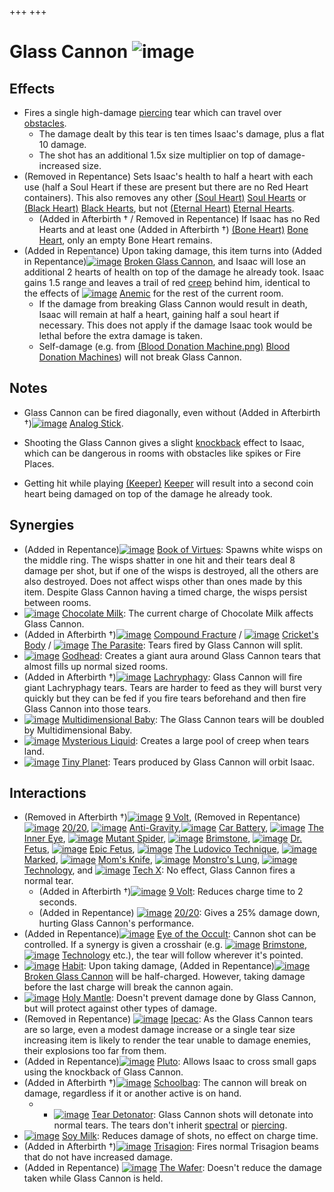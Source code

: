 +++
+++

 # Glass Cannon ![image](/image/Glass_Cannon.png) 

Effects
---------


* Fires a single high-damage [piercing](/wiki/Piercing_tears "Piercing tears") tear which can travel over [obstacles](/wiki/Obstacle "Obstacle").
	+ The damage dealt by this tear is ten times Isaac's damage, plus a flat 10 damage.
	+ The shot has an additional 1.5x size multiplier on top of damage-increased size.
* (Removed in Repentance) Sets Isaac's health to half a heart with each use (half a Soul Heart if these are present but there are no Red Heart containers). This also removes any other [(Soul Heart)](/wiki/Soul_Heart "Soul Heart") [Soul Hearts](/wiki/Soul_Heart "Soul Heart") or [(Black Heart)](/wiki/Black_Heart "Black Heart") [Black Hearts](/wiki/Black_Heart "Black Heart"), but not [(Eternal Heart)](/wiki/Eternal_Heart "Eternal Heart") [Eternal Hearts](/wiki/Eternal_Heart "Eternal Heart").
	+ (Added in Afterbirth † / Removed in Repentance) If Isaac has no Red Hearts and at least one (Added in Afterbirth †) [(Bone Heart)](/wiki/Bone_Heart "Bone Heart") [Bone Heart](/wiki/Bone_Heart "Bone Heart"), only an empty Bone Heart remains.
* (Added in Repentance) Upon taking damage, this item turns into (Added in Repentance)[![image](/image/Broken_Glass_Cannon.png)](/wiki/Broken_Glass_Cannon "Broken Glass Cannon") [Broken Glass Cannon](/wiki/Broken_Glass_Cannon "Broken Glass Cannon"), and Isaac will lose an additional 2 hearts of health on top of the damage he already took. Isaac gains 1.5 range and leaves a trail of red [creep](/wiki/Creep "Creep") behind him, identical to the effects of [![image](/image/Anemic.png)](/wiki/Anemic "Anemic") [Anemic](/wiki/Anemic "Anemic") for the rest of the current room.
	+ If the damage from breaking Glass Cannon would result in death, Isaac will remain at half a heart, gaining half a soul heart if necessary. This does not apply if the damage Isaac took would be lethal before the extra damage is taken.
	+ Self-damage (e.g. from [(Blood Donation Machine.png)](https://static.wikia.nocookie.net/bindingofisaacre_gamepedia/images/6/6e/Blood_Donation_Machine.png/revision/latest?cb=20210821075842) [Blood Donation Machines](/wiki/Machines#Blood_Donation_Machine "Machines")) will not break Glass Cannon.


Notes
-------


* Glass Cannon can be fired diagonally, even without (Added in Afterbirth †)[![image](/image/Analog_Stick.png)](/wiki/Analog_Stick "Analog Stick") [Analog Stick](/wiki/Analog_Stick "Analog Stick").


* Shooting the Glass Cannon gives a slight [knockback](/wiki/Knockback "Knockback") effect to Isaac, which can be dangerous in rooms with obstacles like spikes or Fire Places.
* Getting hit while playing  [(Keeper)](/wiki/Keeper "Keeper") [Keeper](/wiki/Keeper "Keeper") will result into a second coin heart being damaged on top of the damage he already took.


Synergies
-----------


* (Added in Repentance)[![image](/image/Book_of_Virtues.png)](/wiki/Book_of_Virtues "Book of Virtues") [Book of Virtues](/wiki/Book_of_Virtues "Book of Virtues"): Spawns white wisps on the middle ring. The wisps shatter in one hit and their tears deal 8 damage per shot, but if one of the wisps is destroyed, all the others are also destroyed. Does not affect wisps other than ones made by this item. Despite Glass Cannon having a timed charge, the wisps persist between rooms.
* [![image](/image/Chocolate_Milk.png)](/wiki/Chocolate_Milk "Chocolate Milk") [Chocolate Milk](/wiki/Chocolate_Milk "Chocolate Milk"): The current charge of Chocolate Milk affects Glass Cannon.
* (Added in Afterbirth †)[![image](/image/Compound_Fracture.png)](/wiki/Compound_Fracture "Compound Fracture") [Compound Fracture](/wiki/Compound_Fracture "Compound Fracture") / [![image](/image/Cricket%27s_Body.png)](/wiki/Cricket%27s_Body "Cricket's Body") [Cricket's Body](/wiki/Cricket%27s_Body "Cricket's Body") / [![image](/image/The_Parasite.png)](/wiki/The_Parasite "The Parasite") [The Parasite](/wiki/The_Parasite "The Parasite"): Tears fired by Glass Cannon will split.
* [![image](/image/Godhead.png)](/wiki/Godhead "Godhead") [Godhead](/wiki/Godhead "Godhead"): Creates a giant aura around Glass Cannon tears that almost fills up normal sized rooms.
* (Added in Afterbirth †)[![image](/image/Lachryphagy.png)](/wiki/Lachryphagy "Lachryphagy") [Lachryphagy](/wiki/Lachryphagy "Lachryphagy"): Glass Cannon will fire giant Lachryphagy tears. Tears are harder to feed as they will burst very quickly but they can be fed if you fire tears beforehand and then fire Glass Cannon into those tears.
* [![image](/image/Multidimensional_Baby.png)](/wiki/Multidimensional_Baby "Multidimensional Baby") [Multidimensional Baby](/wiki/Multidimensional_Baby "Multidimensional Baby"): The Glass Cannon tears will be doubled by Multidimensional Baby.
* [![image](/image/Mysterious_Liquid.png)](/wiki/Mysterious_Liquid "Mysterious Liquid") [Mysterious Liquid](/wiki/Mysterious_Liquid "Mysterious Liquid"): Creates a large pool of creep when tears land.
* [![image](/image/Tiny_Planet.png)](/wiki/Tiny_Planet "Tiny Planet") [Tiny Planet](/wiki/Tiny_Planet "Tiny Planet"): Tears produced by Glass Cannon will orbit Isaac.


Interactions
--------------


* (Removed in Afterbirth †)[![image](/image/9_Volt.png)](/wiki/9_Volt "9 Volt") [9 Volt](/wiki/9_Volt "9 Volt"), (Removed in Repentance) [![image](/image/20/20.png)](/wiki/20/20 "20/20") [20/20](/wiki/20/20 "20/20"), [![image](/image/Anti-Gravity.png)](/wiki/Anti-Gravity "Anti-Gravity") [Anti-Gravity](/wiki/Anti-Gravity "Anti-Gravity"),[![image](/image/Car_Battery.png)](/wiki/Car_Battery "Car Battery") [Car Battery](/wiki/Car_Battery "Car Battery"), [![image](/image/The_Inner_Eye.png)](/wiki/The_Inner_Eye "The Inner Eye") [The Inner Eye](/wiki/The_Inner_Eye "The Inner Eye"), [![image](/image/Mutant_Spider.png)](/wiki/Mutant_Spider "Mutant Spider") [Mutant Spider](/wiki/Mutant_Spider "Mutant Spider"), [![image](/image/Brimstone.png)](/wiki/Brimstone "Brimstone") [Brimstone](/wiki/Brimstone "Brimstone"), [![image](/image/Dr._Fetus.png)](/wiki/Dr._Fetus "Dr. Fetus") [Dr. Fetus](/wiki/Dr._Fetus "Dr. Fetus"), [![image](/image/Epic_Fetus.png)](/wiki/Epic_Fetus "Epic Fetus") [Epic Fetus](/wiki/Epic_Fetus "Epic Fetus"), [![image](/image/The_Ludovico_Technique.png)](/wiki/The_Ludovico_Technique "The Ludovico Technique") [The Ludovico Technique](/wiki/The_Ludovico_Technique "The Ludovico Technique"), [![image](/image/Marked.png)](/wiki/Marked "Marked") [Marked](/wiki/Marked "Marked"), [![image](/image/Mom%27s_Knife.png)](/wiki/Mom%27s_Knife "Mom's Knife") [Mom's Knife](/wiki/Mom%27s_Knife "Mom's Knife"), [![image](/image/Monstro%27s_Lung.png)](/wiki/Monstro%27s_Lung "Monstro's Lung") [Monstro's Lung](/wiki/Monstro%27s_Lung "Monstro's Lung"), [![image](/image/Technology.png)](/wiki/Technology "Technology") [Technology](/wiki/Technology "Technology"), and [![image](/image/Tech_X.png)](/wiki/Tech_X "Tech X") [Tech X](/wiki/Tech_X "Tech X"): No effect, Glass Cannon fires a normal tear.
	+ (Added in Afterbirth †)[![image](/image/9_Volt.png)](/wiki/9_Volt "9 Volt") [9 Volt](/wiki/9_Volt "9 Volt"): Reduces charge time to 2 seconds.
	+ (Added in Repentance) [![image](/image/20/20.png)](/wiki/20/20 "20/20") [20/20](/wiki/20/20 "20/20"): Gives a 25% damage down, hurting Glass Cannon's performance.
* (Added in Repentance)[![image](/image/Eye_of_the_Occult.png)](/wiki/Eye_of_the_Occult "Eye of the Occult") [Eye of the Occult](/wiki/Eye_of_the_Occult "Eye of the Occult"): Cannon shot can be controlled. If a synergy is given a crosshair (e.g. [![image](/image/Brimstone.png)](/wiki/Brimstone "Brimstone") [Brimstone](/wiki/Brimstone "Brimstone"), [![image](/image/Technology.png)](/wiki/Technology "Technology") [Technology](/wiki/Technology "Technology") etc.), the tear will follow wherever it's pointed.
* [![image](/image/Habit.png)](/wiki/Habit "Habit") [Habit](/wiki/Habit "Habit"): Upon taking damage, (Added in Repentance)[![image](/image/Broken_Glass_Cannon.png)](/wiki/Broken_Glass_Cannon "Broken Glass Cannon") [Broken Glass Cannon](/wiki/Broken_Glass_Cannon "Broken Glass Cannon") will be half-charged. However, taking damage before the last charge will break the cannon again.
* [![image](/image/Holy_Mantle.png)](/wiki/Holy_Mantle "Holy Mantle") [Holy Mantle](/wiki/Holy_Mantle "Holy Mantle"): Doesn't prevent damage done by Glass Cannon, but will protect against other types of damage.
* (Removed in Repentance) [![image](/image/Ipecac.png)](/wiki/Ipecac "Ipecac") [Ipecac](/wiki/Ipecac "Ipecac"): As the Glass Cannon tears are so large, even a modest damage increase or a single tear size increasing item is likely to render the tear unable to damage enemies, their explosions too far from them.
* (Added in Repentance)[![image](/image/Pluto.png)](/wiki/Pluto "Pluto") [Pluto](/wiki/Pluto "Pluto"): Allows Isaac to cross small gaps using the knockback of Glass Cannon.
* (Added in Afterbirth †)[![image](/image/Schoolbag.png)](/wiki/Schoolbag "Schoolbag") [Schoolbag](/wiki/Schoolbag "Schoolbag"): The cannon will break on damage, regardless if it or another active is on hand.
	+ + [![image](/image/Tear_Detonator.png)](/wiki/Tear_Detonator "Tear Detonator") [Tear Detonator](/wiki/Tear_Detonator "Tear Detonator"): Glass Cannon shots will detonate into normal tears. The tears don't inherit [spectral](/wiki/Tear_Effects "Tear Effects") or [piercing](/wiki/Tear_Effects "Tear Effects").
* [![image](/image/Soy_Milk.png)](/wiki/Soy_Milk "Soy Milk") [Soy Milk](/wiki/Soy_Milk "Soy Milk"): Reduces damage of shots, no effect on charge time.
* (Added in Afterbirth †)[![image](/image/Trisagion.png)](/wiki/Trisagion "Trisagion") [Trisagion](/wiki/Trisagion "Trisagion"): Fires normal Trisagion beams that do not have increased damage.
* (Added in Repentance) [![image](/image/The_Wafer.png)](/wiki/The_Wafer "The Wafer") [The Wafer](/wiki/The_Wafer "The Wafer"): Doesn't reduce the damage taken while Glass Cannon is held.


